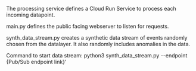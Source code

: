 The processing service defines a Cloud Run Service to process each incoming datapoint.


main.py defines the public facing webserver to listen for requests.

synth_data_stream.py creates a synthetic data stream of events randomly chosen from the datalayer. It also randomly includes anomalies in the data.


Command to start data stream:
python3 synth_data_stream.py --endpoint {Pub/Sub endpoint link}'
